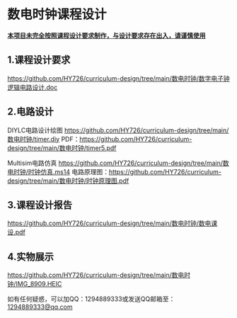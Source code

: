 # 数电时钟课程设计

<u>**本项目未完全按照课程设计要求制作，与设计要求存在出入，请谨慎使用**</u>

## 1.课程设计要求
https://github.com/HY726/curriculum-design/tree/main/数电时钟/数字电子钟逻辑电路设计.doc

## 2.电路设计

DIYLC电路设计绘图
https://github.com/HY726/curriculum-design/tree/main/数电时钟/timer.diy
PDF：https://github.com/HY726/curriculum-design/tree/main/数电时钟/timer5.pdf

Multisim电路仿真
https://github.com/HY726/curriculum-design/tree/main/数电时钟/时钟仿真.ms14
电路原理图：https://github.com/HY726/curriculum-design/tree/main/数电时钟/时钟原理图.pdf

## 3.课程设计报告
https://github.com/HY726/curriculum-design/tree/main/数电时钟/数电课设.pdf


## 4.实物展示
https://github.com/HY726/curriculum-design/tree/main/数电时钟/IMG_8909.HEIC


如有任何疑惑，可以加QQ：1294889333或发送QQ邮箱至：1294889333@qq.com
